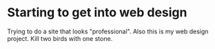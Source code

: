 # Starting to get into web design 
Trying to do a site that looks "professional".
Also this is my web design project.
Kill two birds with one stone.
